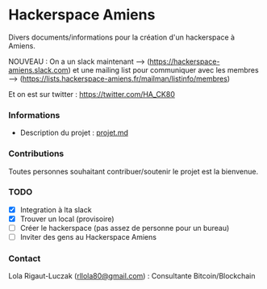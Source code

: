 # Hackerspace Amiens

Divers documents/informations pour la création d'un hackerspace à Amiens.

NOUVEAU : On a un slack maintenant --> (https://hackerspace-amiens.slack.com)
et une mailing list pour communiquer avec les membres --> (https://lists.hackerspace-amiens.fr/mailman/listinfo/membres)

Et on est sur twitter : https://twitter.com/HA_CK80

### Informations

* Description du projet : [projet.md](./projet.md)

### Contributions

Toutes personnes souhaitant contribuer/soutenir le projet est la bienvenue.

### TODO

- [x] Integration à lta slack
- [x] Trouver un local (provisoire)
- [ ] Créer le hackerspace (pas assez de personne pour un bureau)
- [ ] Inviter des gens au Hackerspace Amiens

### Contact

  Lola Rigaut-Luczak (<rllola80@gmail.com>) : Consultante Bitcoin/Blockchain
